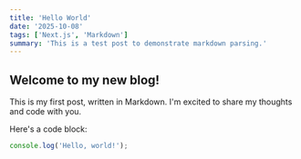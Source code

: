 ```yaml
---
title: 'Hello World'
date: '2025-10-08'
tags: ['Next.js', 'Markdown']
summary: 'This is a test post to demonstrate markdown parsing.'
---
```


## Welcome to my new blog!

This is my first post, written in Markdown. I'm excited to share my thoughts and code with you.

Here's a code block:
```javascript
console.log('Hello, world!');
```
